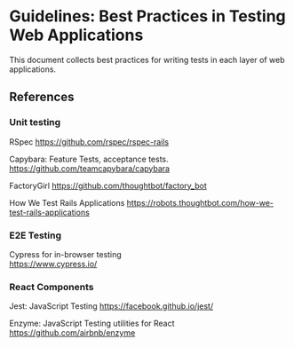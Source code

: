 # Guidelines: Best Practices in Testing Web Applications

This document collects best practices for writing tests in each layer of web applications.

## References

### Unit testing

RSpec
https://github.com/rspec/rspec-rails

Capybara: Feature Tests, acceptance tests.
https://github.com/teamcapybara/capybara

FactoryGirl
https://github.com/thoughtbot/factory_bot

How We Test Rails Applications
https://robots.thoughtbot.com/how-we-test-rails-applications

### E2E Testing

Cypress for in-browser testing  
https://www.cypress.io/

### React Components

Jest: JavaScript Testing
https://facebook.github.io/jest/

Enzyme: JavaScript Testing utilities for React
https://github.com/airbnb/enzyme
